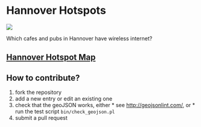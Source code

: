 # Hannover Hotspots

<a href="https://travis-ci.org/paultcochrane/HannoverHotspots">
<img src="https://travis-ci.org/paultcochrane/HannoverHotspots.svg?branch=master">
</a>

Which cafes and pubs in Hannover have wireless internet?

## [Hannover Hotspot Map](https://github.com/paultcochrane/HannoverHotspots/blob/master/hannover_hotspots.json)

## How to contribute?

  1. fork the repository
  2. add a new entry or edit an existing one
  3. check that the geoJSON works, either
    * see http://geojsonlint.com/, or
    * run the test script `bin/check_geojson.pl`
  4. submit a pull request
